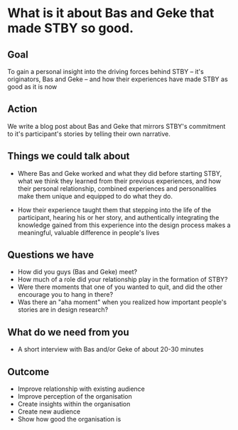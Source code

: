 # What is it about Bas and Geke that made STBY so good.

## Goal

To gain a personal insight into the driving forces behind STBY – it's originators, Bas and Geke – and how their experiences have made STBY as good as it is now

## Action

We write a blog post about Bas and Geke that mirrors STBY's commitment to it's participant's stories by telling their own narrative.   

## Things we could talk about

* Where Bas and Geke worked and what they did before starting STBY, what we think they learned from their previous experiences, and how their personal relationship, combined experiences and personalities make them unique and equipped to do what they do.

* How their experience taught them that stepping into the life of the participant, hearing his or her story, and authentically integrating the knowledge gained from this experience into the design process makes a meaningful, valuable difference in people's lives

## Questions we have

* How did you guys (Bas and Geke) meet?
* How much of a role did your relationship play in the formation of STBY?
* Were there moments that one of you wanted to quit, and did the other encourage you to hang in there?
* Was there an "aha moment" when you realized how important people's stories are in design research?

## What do we need from you

* A short interview with Bas and/or Geke of about 20-30 minutes

## Outcome

* Improve relationship with existing audience
* Improve perception of the organisation
* Create insights within the organisation
* Create new audience
* Show how good the organisation is
